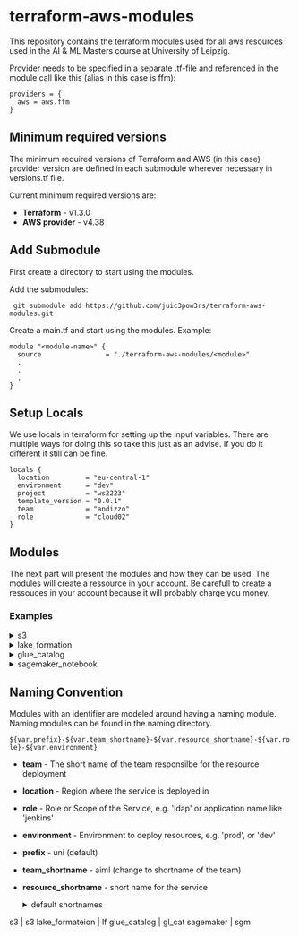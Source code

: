 # terraform-aws-modules

This repository contains the terraform modules used for all aws resources used in the AI & ML Masters course at University of Leipzig.

Provider needs to be specified in a separate .tf-file and referenced in the module call like this (alias in this case is ffm):
```hcl
providers = {
  aws = aws.ffm
}
```

## Minimum required versions

The minimum required versions of Terraform and AWS (in this case) provider version are defined in each submodule wherever necessary in versions.tf file.

Current minimum required versions are:
* **Terraform** - v1.3.0
* **AWS provider** - v4.38

## Add Submodule

First create a directory to start using the modules.

Add the submodules:

``` git submodule add https://github.com/juic3pow3rs/terraform-aws-modules.git```

Create a main.tf and start using the modules.
Example:

```hcl
module "<module-name>" {
  source                = "./terraform-aws-modules/<module>"
  .
  .
  .
}
```

## Setup Locals
We use locals in terraform for setting up the input variables. There are multiple ways for doing this so take this just as an advise. If you do it different it still can be fine.

```hcl
locals {
  location         = "eu-central-1"
  environment      = "dev"
  project          = "ws2223"
  template_version = "0.0.1"
  team             = "andizzo"
  role             = "cloud02"
}
```

## Modules
The next part will present the modules and how they can be used.
The modules will create a ressource in your account. Be carefull to create a ressouces in your account because it will probably charge you money.

### Examples

<details>
  <summary>s3</summary>
  Creates an s3-bucket.
  
```hcl
module "s3_bucket" {
  source = "./terraform-aws-modules/s3"
  providers = {
    aws = aws.ffm
  }

  environment      = local.environment
  role             = local.role
  template_version = local.template_version
  team             = local.team
}
```
</details>

<details>
  <summary>lake_formation</summary>
  Creates an lake formation admin, a service-linked role, registers an s3 bucket as resource and fills that bucket with some folders and a file.
  
```hcl
module "lakeformation" {
  source = "./terraform-aws-modules/lake_formation"
  providers = {
    aws = aws.ffm
  }

  admin_user_arn = data.aws_caller_identity.current.arn
  s3_bucket_arn  = module.s3_bucket.bucket_arn
  s3_bucket_name = module.s3_bucket.bucket_name
  file_name      = "demoLakeData.csv"
  file_source    = "./demoLakeData.csv"

  environment      = local.environment
  role             = local.role
  project          = local.project
  template_version = local.template_version
  team             = local.team
}
```
</details>

<details>
  <summary>glue_catalog</summary>
  Creates an glue catalog database, an glue crawler and an IAM role which the glue service can assume as well as setting lake formation permission for that role
  
```hcl
module "glue_catalog" {
  source = "./terraform-aws-modules/glue_catalog"
  providers = {
    aws = aws.ffm
  }

  s3_bucket_name = module.s3_bucket.bucket_name
  file_name      = "demoLakeData.csv"
  folder_path    = "bronze/ingestion"

  environment      = local.environment
  role             = local.role
  project          = local.project
  template_version = local.template_version
  team             = local.team
}
```
</details>

<details>
  <summary>sagemaker_notebook</summary>
  Creates a sagemaker notebook instance with a s3 bucket as data source and a github repository for storing your jupyter notebooks.
  
```hcl
module "sagemaker_notebook" {
  source = "./terraform-aws-modules/sagemaker_notebook"
  providers = {
    aws = aws.ffm
  }

  s3_bucket_name = module.s3_bucket.bucket_name
  file_name      = "picture.png"
  file_source    = "./picture.png"
  repository_url = "https://github.com/juic3pow3rs/terraform-aws-sagemaker-notebook.git"

  environment      = local.environment
  role             = local.role
  project          = local.project
  template_version = local.template_version
  team             = local.team
}
```
</details>

## Naming Convention

Modules with an identifier are modeled around having a naming module. Naming modules can be found in the naming directory.

```${var.prefix}-${var.team_shortname}-${var.resource_shortname}-${var.role}-${var.environment}```

* **team** - The short name of the team responsilbe for the resource deployment
* **location** - Region where the service is deployed in
* **role** - Role or Scope of the Service, e.g. 'ldap' or application name like 'jenkins'
* **environment** - Environment to deploy resources, e.g. 'prod', or 'dev'
* **prefix** - uni (default)
* **team_shortname** - aiml (change to shortname of the team)

* **resource_shortname** - short name for the service <details>
  <summary>default shortnames</summary>
  
  module | shortname 
  ------------ | -------------
s3 | s3
lake_formateion | lf
glue_catalog | gl_cat
sagemaker | sgm

</details>
